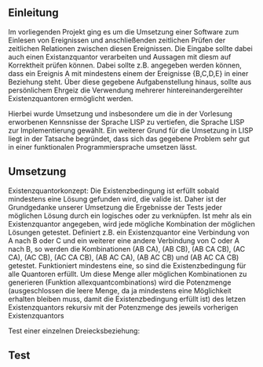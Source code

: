 Einleitung
----------
Im vorliegenden Projekt ging es um die Umsetzung einer Software zum Einlesen von Ereignissen und anschließenden zeitlichen Prüfen der zeitlichen Relationen zwischen diesen Ereignissen. Die Eingabe sollte dabei auch einen Existanzquantor verarbeiten und Aussagen mit diesm auf Korrektheit prüfen können. Dabei sollte z.B. angegeben werden können, dass ein Ereignis A mit mindestens einem der Ereignisse {B,C,D,E} in einer Beziehung steht. 
Über diese gegebene Aufgabenstellung hinaus, sollte aus persönlichem Ehrgeiz die Verwendung mehrerer hintereinandergereihter Existenzquantoren ermöglicht werden.

Hierbei wurde Umsetzung und insbesondere um die in der Vorlesung erworbenen Kennsnisse der Sprache LISP zu vertiefen, die Sprache LISP zur Implementierung gewählt. Ein weiterer Grund für die Umsetzung in LISP liegt in der Tatsache begründet, dass sich das gegebene Problem sehr gut in einer funktionalen Programmiersprache umsetzen lässt.


Umsetzung
---------

Existenzquantorkonzept:
Die Existenzbedingung ist erfüllt sobald mindestens eine Lösung gefunden wird, die valide ist.
Daher ist der Grundgedanke unserer Umsetzung die Ergebnisse der Tests jeder möglichen Lösung durch ein logisches oder zu verknüpfen.
Ist mehr als ein Existenzquantor angegeben, wird jede mögliche Kombination der möglichen Lösungen getestet.
Definiert z.B. ein Existenzquantor eine Verbindung von A nach B oder C und ein weiterer eine andere Verbindung von C oder A nach B, so werden die Kombinationen (AB CA), (AB CB), (AB CA CB), (AC CA), (AC CB), (AC CA CB), (AB AC CA), (AB AC CB) und (AB AC CA CB) getestet. Funktioniert mindestens eine, so sind die Existenzbedingung für alle Quantoren erfüllt.
Um diese Menge aller möglichen Kombinationen zu generieren (Funktion allexquantcombinations) wird die Potenzmenge (ausgeschlossen die leere Menge, da ja mindestens eine Möglichkeit erhalten bleiben muss, damit die Existenzbedingung erfüllt ist) des letzen Existenzquantors rekursiv mit der Potenzmenge des jeweils vorherigen Existenzquantors 

Test einer einzelnen Dreiecksbeziehung:

Test
----
